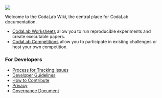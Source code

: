 <a href="http://www.codalab.org"><img src="https://github.com/codalab/codalab/wiki/images/codalab-logo.png" /></a>

Welcome to the CodaLab Wiki, the central place for CodaLab documentation.

* [CodaLab Worksheets](Worksheets) allow you to run reproducible experiments and create executable papers.
* [CodaLab Competitions](Competitions) allow you to participate in existing challenges or host your own competition.

### For Developers

* [Process for Tracking Issues](Dev_Issue-tracking)
* [Developer Guidelines](Dev_Developer-Guidelines)
* [How to Contribute](Dev_How-to-Contribute)
* [Privacy](Privacy)
* [Governance Document](https://github.com/codalab/codalab/blob/master/docs/Community-Governance.md)
